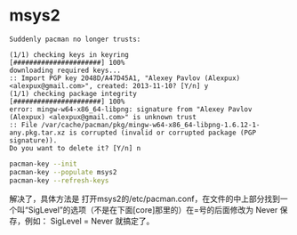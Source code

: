 # msys2

```
Suddenly pacman no longer trusts:

(1/1) checking keys in keyring                     [######################] 100%
downloading required keys...
:: Import PGP key 2048D/A47D45A1, "Alexey Pavlov (Alexpux) <alexpux@gmail.com>", created: 2013-11-10? [Y/n] y
(1/1) checking package integrity                   [######################] 100%
error: mingw-w64-x86_64-libpng: signature from "Alexey Pavlov (Alexpux) <alexpux@gmail.com>" is unknown trust
:: File /var/cache/pacman/pkg/mingw-w64-x86_64-libpng-1.6.12-1-any.pkg.tar.xz is corrupted (invalid or corrupted package (PGP signature)).
Do you want to delete it? [Y/n] n
```

``` bash
pacman-key --init
pacman-key --populate msys2
pacman-key --refresh-keys
```


解决了，具体方法是
打开msys2的/etc/pacman.conf，在文件的中上部分找到一个叫“SigLevel”的选项（不是在下面[core]那里的）在=号的后面修改为 Never 保存，例如：
SigLevel = Never
就搞定了。
